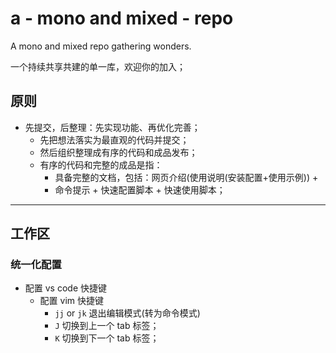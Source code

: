 # a - mono and mixed - repo

<!-- > by Fisher on 2022-10-28 21:09:51 -->

A mono and mixed repo gathering wonders.

一个持续共享共建的单一库，欢迎你的加入；


## 原则

- 先提交，后整理：先实现功能、再优化完善；
	- 先把想法落实为最直观的代码并提交；
	- 然后组织整理成有序的代码和成品发布；
	- 有序的代码和完整的成品是指：
		- 具备完整的文档，包括：网页介绍(使用说明(安装配置+使用示例)) +
		- 命令提示 + 快速配置脚本 + 快速使用脚本；

---
## 工作区

### 统一化配置

- 配置 vs code 快捷键
	- 配置 vim 快捷键
		- `jj` or `jk` 退出编辑模式(转为命令模式)
		- `J` 切换到上一个 tab 标签；
		- `K` 切换到下一个 tab 标签；


